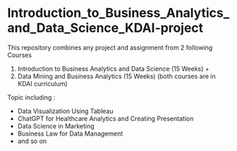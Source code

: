 # Introduction_to_Business_Analytics_and_Data_Science_KDAI-project
This repository combines any project and assignment from 2 following Courses 
1. Introduction to Business Analytics and Data Science (15 Weeks)   +
2. Data Mining and Business Analytics (15 Weeks)  (both courses are in KDAI curriculum)
   
Topic including :
- Data Visualization Using Tableau
- ChatGPT for Healthcare Analytics and Creating Presentation
- Data Science in Marketing
- Business Law for Data Management
- and so on
